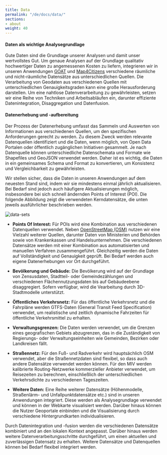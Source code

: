 ```yaml
---
title: Data   
permalink: "/de/docs/data/"
sections:
- about
weight: 40
---
```


#### Daten als wichtige Analysegrundlage 

Gute Daten sind die Grundlage unserer Analysen und damit unser wertvollstes Gut. Um genaue Analysen auf der Grundlage qualitativ hochwertiger Daten zu angemessenen Kosten zu liefern, integrieren wir in unseren Anwendungen [GOAT](/goat/ "Was ist GOAT?") und [Map4Citizens](/posts/2023-01-02-map4citizensde/ "Was ist Map4Citizens?") verschiedene räumliche und nicht-räumliche Datensätze aus unterschiedlichen Quellen. Die Verarbeitung von Geodaten aus verschiedenen Quellen mit unterschiedlichen Genauigkeitsgraden kann eine große Herausforderung darstellen. Um eine nahtlose Datenverarbeitung zu gewährleisten, setzen wir eine Reihe von Techniken und Arbeitsabläufen ein, darunter effiziente Datenintegration, Disaggregation und Datenfusion.

#### Datenerhebung und -aufbereitung

Der Prozess der Datenerhebung umfasst das Sammeln und Auswerten von Informationen aus verschiedenen Quellen, um den spezifischen Anforderungen gerecht zu werden. Zu diesem Zweck werden relevante Datenquellen identifiziert und die Daten, wenn möglich, von Open Data Portalen oder öffentlich zugänglichen Initiativen gesammelt. Je nach Datenquelle können unterschiedliche Datenschemata und Formate wie Shapefiles und GeoJSON verwendet werden. Daher ist es wichtig, die Daten in ein gemeinsames Schema und Format zu konvertieren, um Konsistenz und Vergleichbarkeit zu gewährleisten.

Wir stellen sicher, dass die Daten in unseren Anwendungen auf dem neuesten Stand sind, indem wir sie mindestens einmal jährlich aktualisieren. Bei Bedarf sind jedoch auch häufigere Aktualisierungen möglich, insbesondere bei sich schnell ändernden Points of Interest (POI). Die folgende Abbildung zeigt die verwendeten Kerndatensätze, die unten jeweils ausführlicher beschrieben werden.

<img src="/images/docs/technical_documentation/data/de_cropped.webp" alt="data-sets" style="max-height:900px;"/>  

- **Points Of Interest:** Für POIs wird eine Kombination aus verschiedenen Datenquellen verwendet. Neben [OpenStreetMap (OSM)](https://wiki.openstreetmap.org/) nutzen wir eine Vielzahl weiterer Quellen, darunter Daten von Ministerien und Behörden sowie von Krankenkassen und Handelsunternehmen. Die verschiedenen Datensätze werden mit einer Kombination aus automatisierten und manuellen Verfahren zusammengeführt. Gleichzeitig werden die Daten auf Vollständigkeit und Genauigkeit geprüft. Bei Bedarf werden auch eigene Datenerhebungen vor Ort durchgeführt. 

- **Bevölkerung und Gebäude:** Die Bevölkerung wird auf der Grundlage von Zensusdaten, Stadtteil- oder Gemeindezählungen und verschiedenen Flächennutzungsdaten bis auf Gebäudeebene disaggregiert. Sofern verfügbar, wird die Vearbeitung durch 3D-Stadtmodelle unterstützt.

- **Öffentliches Verkehrsnetz:** Für das öffentliche Verkehrsnetz und die Fahrpläne werden GTFS-Daten (General Transit Feed Specification) verwendet, um realistische und zeitlich dynamische Fahrzeiten für öffentliche Verkehrsmittel zu erhalten. 

- **Verwaltungsgrenzen:** Die Daten werden verwendet, um die Grenzen eines geografischen Gebiets abzugrenzen, das in die Zuständigkeit von Regierungs- oder Verwaltungseinheiten wie Gemeinden, Bezirken oder Landkreisen fällt.

- **Straßennetz:** Für den Fuß- und Radverkehr wird hauptsächlich OSM verwendet, aber die Straßennetzdaten sind flexibel, so dass auch andere Datensätze verwendet werden können. Für den MIV werden kalibrierte Routing-Netzwerke kommerzieller Anbieter verwendet, um Reisezeiten zu berechnen, einschließlich der unterschiedlichen Verkehrsdichte zu verschiedenen Tageszeiten.

- **Weitere Daten:** Eine Reihe weiterer Datensätze (Höhenmodelle, Straßenlärm- und Unfallpunktdatensätze etc.) sind in unseren Anwendungen integriert. Diese werden als Analysegrundlage verwendet und können in der Webkarte visualisiert werden. Darüber hinaus können die Nutzer Geoportale einbinden und die Visualisierung durch verschiedene Hintergrundkarten individualisieren.

Durch Datenintegration und -fusion werden die verschiedenen Datensätze kombiniert und an den lokalen Kontext angepasst. Darüber hinaus werden weitere Datenverarbeitungsschritte durchgeführt, um einen aktuellen und zuverlässigen Datensatz zu erhalten. Weitere Datensätze und Datenquellen können bei Bedarf flexibel integriert werden.